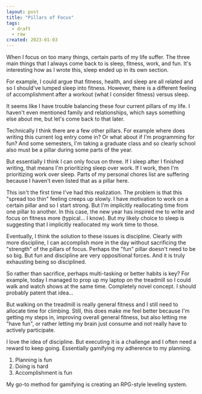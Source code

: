 ```yaml
---
layout: post
title: "Pillars of Focus"
tags:
  - draft
  - raw
created: 2023-01-03
---
```

When I focus on too many things, certain parts of my life suffer. The three main things that I always come back to is sleep, fitness, work, and fun. It's interesting how as I wrote this, sleep ended up in its own section.

For example, I could argue that fitness, health, and sleep are all related and so I should've lumped sleep into fitness. However, there is a different feeling of accomplishment after a workout (what I consider fitness) versus sleep.

It seems like I have trouble balancing these four current pillars of my life. I haven't even mentioned family and relationships, which says something else about me, but let's come back to that later.

Technically I think there are a few other pillars. For example where does writing this current log entry come in? Or what about if I'm programming for fun? And some semesters, I'm taking a graduate class and so clearly school also must be a pillar during some parts of the year.

But essentially I think I can only focus on three. If I sleep after I finished writing, that means I'm prioritizing sleep over work. If I work, then I'm prioritizing work over sleep. Parts of my personal chores list are suffering because I haven't even listed that as a pillar here.

This isn't the first time I've had this realization. The problem is that this "spread too thin" feeling creeps up slowly. I have motivation to work on a certain pillar and so I start strong. But I'm implicitly reallocating time from one pillar to another. In this case, the new year has inspired me to write and focus on fitness more (typical... I know). But my likely choice to sleep is suggesting that I implicitly reallocated my work time to those.

Eventually, I think the solution to these issues is discipline. Clearly with more discipline, I can accomplish more in the day without sacrificing the "strength" of the pillars of focus. Perhaps the "fun" pillar doesn't need to be so big. But fun and discipline are very oppositional forces. And it is truly exhausting being so disciplined.

So rather than sacrifice, perhaps multi-tasking or better habits is key? For example, today I managed to prop up my laptop on the treadmill so I could walk and watch shows at the same time. Completely novel concept. I should probably patent that idea...

But walking on the treadmill is really general fitness and I still need to allocate time for climbing. Still, this does make me feel better because I'm getting my steps in, improving overall general fitness, but also letting me "have fun", or rather letting my brain just consume and not really have to actively participate.

I love the idea of discipline. But executing it is a challenge and I often need a reward to keep going. Essentially gamifying my adherence to my planning.

1.  Planning is fun
2.  Doing is hard
3.  Accomplishment is fun

My go-to method for gamifying is creating an RPG-style leveling system.
